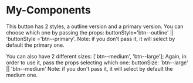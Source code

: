 # My-Components
This button has 2 styles, a outline version and a primary version.
You can choose which one by passing the props:  buttonStyle='btn--outline' || 'buttonStyle ='btn--primary'.
Note: if you don't pass it, it will select by default the primary one.

You can also have 2 different sizes: ['btn--medium', 'btn--large']; 
Again, in order to use it, pass the props selecting which one: buttonSize: 'btn--large' || 'btn--medium'
Note: if you don't pass it, it will select by default the medium one.